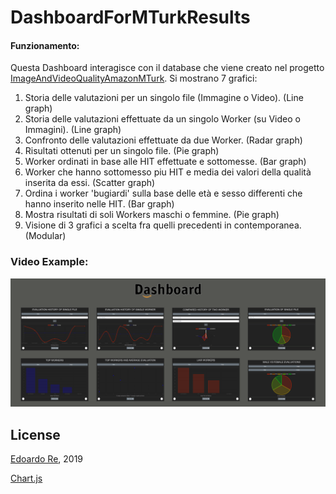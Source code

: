 # DashboardForMTurkResults
#### Funzionamento:
Questa Dashboard interagisce con il database che viene creato nel progetto [ImageAndVideoQualityAmazonMTurk](https://github.com/edoardore/ImageAndVideoQualityAmazonMTurk).
Si mostrano 7 grafici:
1) Storia delle valutazioni per un singolo file (Immagine o Video). (Line graph)
2) Storia delle valutazioni effettuate da un singolo Worker (su Video o Immagini). (Line graph)
3) Confronto delle valutazioni effettuate da due Worker. (Radar graph)
4) Risultati ottenuti per un singolo file. (Pie graph)
5) Worker ordinati in base alle HIT effettuate e sottomesse. (Bar graph)
6) Worker che hanno sottomesso piu HIT e media dei valori della qualità inserita da essi. (Scatter graph)
7) Ordina i worker 'bugiardi' sulla base delle età e sesso differenti che hanno inserito nelle HIT. (Bar graph)
8) Mostra risultati di soli Workers maschi o femmine. (Pie graph)
9) Visione di 3 grafici a scelta fra quelli precedenti in contemporanea. (Modular)
### Video Example:
[![Watch the video](Cattura.PNG)](https://drive.google.com/file/d/1R7hEdR1PL4Sk4YCNi7PqjyXeyBKS1AtC/view?usp=sharing)

## License
[Edoardo Re](https://github.com/edoardore), 2019

[Chart.js](https://www.chartjs.org)

